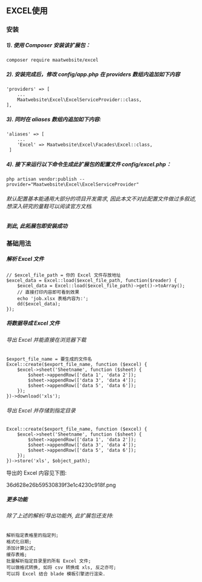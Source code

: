 ## EXCEL使用
### 安装
##### 1). 使用 Composer 安装该扩展包：
    composer require maatwebsite/excel
##### 2). 安装完成后，修改 config/app.php 在 providers 数组内追加如下内容
    'providers' => [
        ...
        Maatwebsite\Excel\ExcelServiceProvider::class,
    ],
##### 3). 同时在 aliases 数组内追加如下内容:
    'aliases' => [
        ...
        'Excel' => Maatwebsite\Excel\Facades\Excel::class,
     ]
##### 4). 接下来运行以下命令生成此扩展包的配置文件 config/excel.php：
    php artisan vendor:publish --provider="Maatwebsite\Excel\ExcelServiceProvider"
###### 默认配置基本能通用大部分的项目开发需求, 因此本文不对此配置文件做过多叙述, 想深入研究的童鞋可以阅读官方文档.
##### 到此, 此拓展包即安装成功
### 基础用法
##### 解析 Excel 文件
    // $excel_file_path = 你的 Excel 文件存放地址
    $excel_data = Excel::load($excel_file_path, function($reader) {
        $excel_data = Excel::load($excel_file_path)->get()->toArray();
        // 直接打印内容即可看到效果
        echo 'job.xlsx 表格内容为:';
        dd($excel_data);
    });
##### 将数据导成 Excel 文件
###### 导出 Excel 并能直接在浏览器下载
    $export_file_name = 要生成的文件名
    Excel::create($export_file_name, function ($excel) {
        $excel->sheet('Sheetname', function ($sheet) {
            $sheet->appendRow(['data 1', 'data 2']);
            $sheet->appendRow(['data 3', 'data 4']);
            $sheet->appendRow(['data 5', 'data 6']);
        });
    })->download('xls');

###### 导出 Excel 并存储到指定目录
    Excel::create($export_file_name, function ($excel) {
        $excel->sheet('Sheetname', function ($sheet) {
            $sheet->appendRow(['data 1', 'data 2']);
            $sheet->appendRow(['data 3', 'data 4']);
            $sheet->appendRow(['data 5', 'data 6']);
        });
    })->store('xls', $object_path);
导出的 Excel 内容见下图:

36d628e26b59530839f3e1c4230c918f.png

##### 更多功能
###### 除了上述的解析/导出功能外, 此扩展包还支持:
    解析指定表格里的指定列;
    格式化日期;
    添加计算公式;
    缓存表格;
    批量解析指定目录里的所有 Excel 文件;
    可以做格式转换, 如将 csv 转换成 xls, 反之亦可;
    可以将 Excel 结合 blade 模板引擎进行渲染.